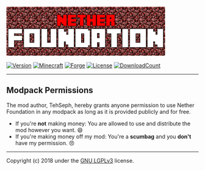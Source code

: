 [![Logo](../src/main/resources/assets/netherfoundation/textures/gui/_logo-416x128.png)](https://minecraft.curseforge.com/projects/nether-foundation)

[![Version](https://img.shields.io/badge/version-1.1.1-brightgreen.svg?style=flat)](https://github.com/TehSeph/NetherFoundation/releases)
[![Minecraft](https://img.shields.io/badge/minecraft-1.12.2-green.svg?style=flat)](https://minecraft.net/en/download/)
[![Forge](https://img.shields.io/badge/forge-14.23.2.2673-green.svg?style=flat)](https://files.minecraftforge.net/)
[![License](https://img.shields.io/badge/license-GNU--LGPLv3-blue.svg?style=flat)](https://www.gnu.org/licenses/lgpl-3.0.txt)
[![DownloadCount](http://cf.way2muchnoise.eu/full_nether-foundation_downloads.svg)](https://minecraft.curseforge.com/projects/nether-foundation/files)

---

Modpack Permissions
-------------------
The mod author, TehSeph, hereby grants anyone permission to use Nether Foundation in any modpack as long as it is provided publicly and for free.

- If you're **not** making money: You are allowed to use and distribute the mod however you want. :smile:
- If you're making money off my mod: You're a **scumbag** and you **don't** have my permission. :angry:

---

Copyright (c) 2018 under the [GNU LGPLv3](https://www.gnu.org/licenses/lgpl-3.0.txt) license.
